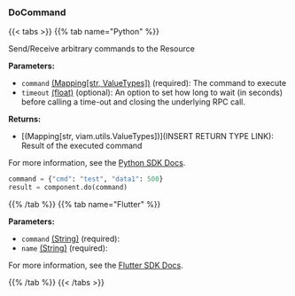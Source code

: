 ### DoCommand

{{< tabs >}}
{{% tab name="Python" %}}

Send/Receive arbitrary commands to the Resource

**Parameters:**

- `command` [(Mapping[str, ValueTypes])](<INSERT PARAM TYPE LINK>) (required): The command to execute
- `timeout` [(float)](<INSERT PARAM TYPE LINK>) (optional): An option to set how long to wait (in seconds) before calling a time-out and closing the underlying RPC call.


**Returns:**

- [(Mapping[str, viam.utils.ValueTypes])](INSERT RETURN TYPE LINK): Result of the executed command

For more information, see the [Python SDK Docs](https://python.viam.dev/autoapi/viam/components/movement_sensor/client/index.html#viam.components.movement_sensor.client.MovementSensorClient.do_command).

``` python {class="line-numbers linkable-line-numbers"}
command = {"cmd": "test", "data1": 500}
result = component.do(command)

```

{{% /tab %}}
{{% tab name="Flutter" %}}

**Parameters:**

- `command` [(String)](https://api.flutter.dev/flutter/dart-core/String-class.html) (required):
- `name` [(String)](https://api.flutter.dev/flutter/dart-core/String-class.html) (required):


For more information, see the [Flutter SDK Docs](https://flutter.viam.dev/viam_protos.component.movementsensor/MovementSensorServiceClient/doCommand.html).

{{% /tab %}}
{{< /tabs >}}
